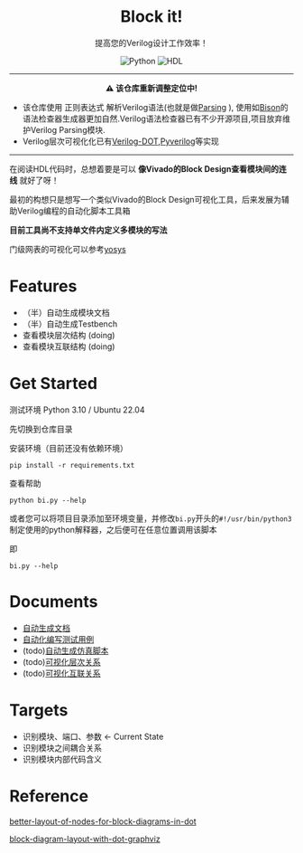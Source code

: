 <h1 align="center">
    Block it!
    <br>
</h1>

<p align="center">
  提高您的Verilog设计工作效率！
</p>

<p align="center">
    <img alt="Python" src="https://img.shields.io/badge/Python-3776AB?style=for-the-badge&logo=python&logoColor=white"></a>
    <img alt="HDL" src="https://img.shields.io/badge/Verilog-155489?style=for-the-badge"></a>
</p>

---

<p align="center">
<b>⚠️ 该仓库重新调整定位中!</b>
</p>

- 该仓库使用 正则表达式 解析Verilog语法(也就是做[Parsing](https://en.wikipedia.org/wiki/Parsing) ), 使用如[Bison](https://www.gnu.org/software/bison/)的语法检查器生成器更加自然.Verilog语法检查器已有不少开源项目,项目放弃维护Verilog Parsing模块.
- Verilog层次可视化化已有[Verilog-DOT](https://github.com/ben-marshall/verilog-dot),[Pyverilog](https://github.com/PyHDI/Pyverilog)等实现

---


在阅读HDL代码时，总想着要是可以 **像Vivado的Block Design查看模块间的连线** 就好了呀！

最初的构想只是想写一个类似Vivado的Block Design可视化工具，后来发展为辅助Verilog编程的自动化脚本工具箱

**目前工具尚不支持单文件内定义多模块的写法**

门级网表的可视化可以参考[yosys](https://github.com/YosysHQ/yosys)

# Features

- （半）自动生成模块文档
- （半）自动生成Testbench
- 查看模块层次结构 (doing)
- 查看模块互联结构 (doing)

# Get Started

测试环境 Python 3.10 / Ubuntu 22.04

先切换到仓库目录

安装环境（目前还没有依赖环境）

```
pip install -r requirements.txt
```

查看帮助

```
python bi.py --help
```

或者您可以将项目目录添加至环境变量，并修改`bi.py`开头的`#!/usr/bin/python3`制定使用的python解释器，之后便可在任意位置调用该脚本

即

```
bi.py --help
```

# Documents

- [自动生成文档](./doc/auto_doc.md)
- [自动化编写测试用例](./doc/auto_testbench.md)
- (todo)[自动生成仿真脚本](./doc/auto_simulation.md)
- (todo)[可视化层次关系](./doc/visualize_hirearchy.md)
- (todo)[可视化互联关系](./doc/visualize_connections.md)

# Targets

- 识别模块、端口、参数 <- Current State
- 识别模块之间耦合关系
- 识别模块内部代码含义

# Reference 

[better-layout-of-nodes-for-block-diagrams-in-dot](https://stackoverflow.com/questions/8042801/better-layout-of-nodes-for-block-diagrams-in-dot)

[block-diagram-layout-with-dot-graphviz](https://stackoverflow.com/questions/7922960/block-diagram-layout-with-dot-graphviz)